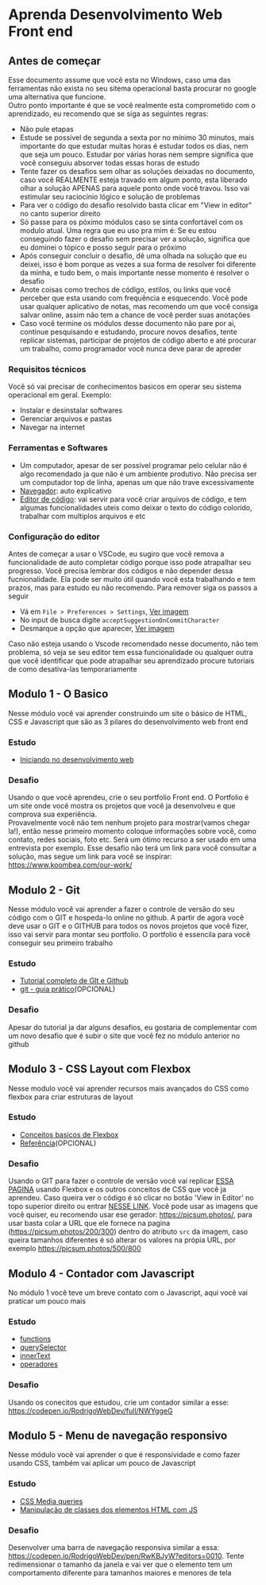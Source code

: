 # Aprenda Desenvolvimento Web Front end

## Antes de começar

Esse documento assume que você esta no Windows, caso uma das ferramentas não exista no seu sitema operacional basta procurar no google uma alternativa que funcione.\
Outro ponto importante é que se você realmente esta comprometido com o aprendizado, eu recomendo que se siga as seguintes regras:

- Não pule etapas
- Estude se possível de segunda a sexta por no mínimo 30 minutos, mais importante do que estudar muitas horas é estudar todos os dias, nem que seja um pouco. Estudar por várias horas nem sempre significa que você conseguiu absorver todas essas horas de estudo
- Tente fazer os desafios sem olhar as soluções deixadas no documento, caso você REALMENTE esteja travado em algum ponto, esta liberado olhar a solução APENAS para aquele ponto onde você travou. Isso vai estimular seu raciocínio lógico e solução de problemas
- Para ver o código do desafio resolvido basta clicar em "View in editor" no canto superior direito
- Só passe para os póximo módulos caso se sinta confortável com os modulo atual. Uma regra que eu uso pra mim é: Se eu estou conseguindo fazer o desafio sem precisar ver a solução, significa que eu dominei o tópico e posso seguir para o próximo
- Após conseguir concluir o desafio, dê uma olhada na solução que eu deixei, isso é bom porque as vezes a sua forma de resolver foi diferente da minha, e tudo bem, o mais importante nesse momento é resolver o desafio
- Anote coisas como trechos de código, estilos, ou links que você perceber que esta usando com frequência e esquecendo. Você pode usar qualquer aplicativo de notas, mas recomendo um que você consiga salvar online, assim não tem a chance de você perder suas anotações
- Caso você termine os módulos desse documento não pare por ai, continue pesquisando e estudando, procure novos desafios, tente replicar sistemas, participar de projetos de código aberto e até procurar um trabalho, como programador você nunca deve parar de apreder

### Requisitos técnicos

Você só vai precisar de conhecimentos basicos em operar seu sistema operacional em geral. Exemplo: 

- Instalar e desinstalar softwares
- Gerenciar arquivos e pastas
- Navegar na internet

### Ferramentas e Softwares

- Um computador, apesar de ser possível programar pelo celular não é algo recomendado ja que não é um ambiente produtivo. Não precisa ser um computador top de linha, apenas um que não trave excessivamente
- [Navegador](https://www.google.com/intl/pt-BR/chrome/): auto explicativo
- [Editor de código](https://code.visualstudio.com/): vai servir para você criar arquivos de código, e tem algumas funcionalidades uteis como deixar o texto do código colorido, trabalhar com multiplos arquivos e etc

### Configuração do editor

Antes de começar a usar o VSCode, eu sugiro que você remova a funcionalidade de auto completar código porque isso pode atrapalhar seu progresso. Você precisa lembrar dos códigos e não depender dessa fucnionalidade. Ela pode ser muito útil quando você esta trabalhando e tem prazos, mas para estudo eu não recomendo. Para remover siga os passos a seguir

- Vá em `File > Preferences > Settings`, [Ver imagem](https://github.com/RodrigoWebDev/frontend-school/assets/30677819/6f24dfb5-6554-4b44-b799-049078444e11)
- No input de busca digite `acceptSuggestionOnCommitCharacter`
- Desmarque a opção que aparecer, [Ver imagem](https://github.com/RodrigoWebDev/frontend-school/assets/30677819/824e2aae-8f80-457f-8f19-48d28c1312bb)

Caso não esteja usando o Vscode recomendado nesse documento, não tem problema, só veja se seu editor tem essa funcionalidade ou qualquer outra que você identificar que pode atrapalhar seu aprendizado procure tutoriais de como desativa-las  temporariamente

## Modulo 1 - O Basico

Nesse módulo você vai aprender construindo um site o básico de HTML, CSS e Javascript que são as 3 pilares do desenvolvimento web front end

### Estudo

- [Iniciando no desenvolvimento web](https://developer.mozilla.org/pt-BR/docs/Learn/Getting_started_with_the_web)

### Desafio

Usando o que você aprendeu, crie o seu portfolio Front end. O Portfolio é um site onde você mostra os projetos que você ja desenvolveu e que comprova sua experiência.\
Provavelmente você não tem nenhum projeto para mostrar(vamos chegar la!), então nesse primeiro momento coloque informações sobre você, como contato, redes sociais, foto etc. Será um ótimo recurso a ser usado em uma entrevista por exemplo. Esse desafio não terá um link para você consultar a solução, mas segue um link para você se inspirar: https://www.koombea.com/our-work/

## Modulo 2 - Git

Nesse módulo você vai aprender a fazer o controle de versão do seu código com o GIT e hospeda-lo online no github. A partir de agora você deve usar o GIT e o GITHUB para todos os novos projetos que você fizer, isso vai servir para montar seu portfolio. O portfolio é essencila para você conseguir seu primeiro trabalho

### Estudo

- [Tutorial completo de GIt e Github](https://www.youtube.com/watch?v=kB5e-gTAl_s)
- [git - guia prático](https://rogerdudler.github.io/git-guide/index.pt_BR.html)(OPCIONAL)

### Desafio

Apesar do tutorial ja dar alguns desafios, eu gostaria de complementar com um novo desafio que é subir o site que você fez no módulo anterior no github

## Modulo 3 - CSS Layout com Flexbox

Nesse modulo você vai aprender recursos mais avançados do CSS como flexbox para criar estruturas de layout

### Estudo

- [Conceitos basicos de Flexbox](https://developer.mozilla.org/pt-BR/docs/Web/CSS/CSS_Flexible_Box_Layout/Basic_Concepts_of_Flexbox)
- [Referência](https://origamid.com/projetos/flexbox-guia-completo/)(OPCIONAL)

### Desafio

Usando o GIT para fazer o controle de versão você vai replicar [ESSA PAGINA](https://codepen.io/RodrigoWebDev/full/wvmVxmZ) usando Flexbox e os outros conceitos de CSS que você ja aprendeu. Caso queira ver o código é só clicar no botão 'View in Editor' no topo superior direito ou entrar [NESSE LINK](https://codepen.io/RodrigoWebDev/pen/wvmVxmZ). Você pode usar as imagens que você quiser, eu recomendo usar ese gerador: https://picsum.photos/, para usar basta colar a URL que ele fornece na pagina (https://picsum.photos/200/300) dentro do atributo `src` da imagem, caso queira tamanhos diferentes é só alterar os valores na própia URL, por exemplo https://picsum.photos/500/800

## Modulo 4 - Contador com Javascript

No módulo 1 você teve um breve contato com o Javascript, aqui você vai praticar um pouco mais

### Estudo

- [functions](https://www.w3schools.com/js/js_functions.asp)
- [querySelector](https://www.w3schools.com/jsref/met_document_queryselector.asp)
- [innerText](https://www.w3schools.com/jsref/prop_node_innertext.asp)
- [operadores](https://www.w3schools.com/js/js_operators.asp)

### Desafio

Usando os conecitos que estudou, crie um contador similar a esse: https://codepen.io/RodrigoWebDev/full/NWYggeG

## Modulo 5 - Menu de navegação responsivo

Nesse módulo você vai aprender o que é responsividade e como fazer usando CSS, também vai aplicar um pouco de Javascript

### Estudo

- [CSS Media queries](https://www.w3schools.com/cssref/css3_pr_mediaquery.asp)
- [Manipulação de classes dos elementos HTML com JS](https://www.w3schools.com/jsref/prop_element_classlist.asp)

### Desafio

Desenvolver uma barra de navegação responsiva similar a essa: https://codepen.io/RodrigoWebDev/pen/RwKBJyW?editors=0010. Tente redimensionar o tamanho da janela e vai ver que o elemento tem um comportamento diferente para tamanhos maiores e menores de tela

